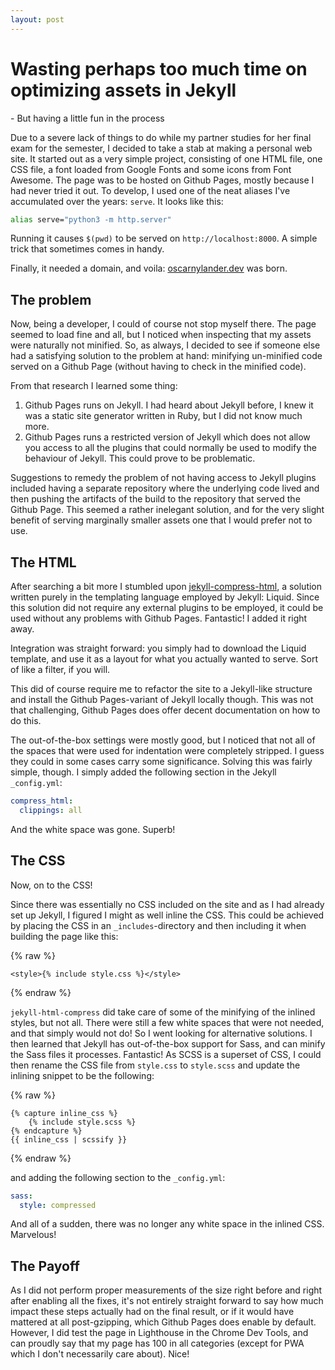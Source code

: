 ```yaml
---
layout: post
---
```

# Wasting perhaps too much time on optimizing assets in Jekyll

\- But having a little fun in the process

Due to a severe lack of things to do while my partner studies for her final exam for the semester,
I decided to take a stab at making a personal web site. It started out as a very simple project,
consisting of one HTML file, one CSS file, a font loaded from Google Fonts and some icons from
Font Awesome. The page was to be hosted on Github Pages, mostly because I had never tried it out.
To develop, I used one of the neat aliases I've accumulated over the years: `serve`.
It looks like this:

```bash
alias serve="python3 -m http.server"
```

Running it causes `$(pwd)` to be served on `http://localhost:8000`. A simple trick that sometimes
comes in handy.

Finally, it needed a domain, and voila: [oscarnylander.dev](https://www.oscarnylander.dev) was born.

## The problem

Now, being a developer, I could of course not stop myself there. The page seemed to load fine and
all, but I noticed when inspecting that my assets were naturally not minified. So, as always, I
decided to see if someone else had a satisfying solution to the problem at hand: minifying un-minified
code served on a Github Page (without having to check in the minified code).

From that research I learned some thing:

1. Github Pages runs on Jekyll. I had heard about Jekyll before, I knew it was a static site generator
   written in Ruby, but I did not know much more.
2. Github Pages runs a restricted version of Jekyll which does not allow you access to all the plugins
   that could normally be used to modify the behaviour of Jekyll. This could prove to be problematic.

Suggestions to remedy the problem of not having access to Jekyll plugins included having a separate
repository where the underlying code lived and then pushing the artifacts of the build to the
repository that served the Github Page. This seemed a rather inelegant solution, and for the very
slight benefit of serving marginally smaller assets one that I would prefer not to use.

## The HTML

After searching a bit more I stumbled upon
[jekyll-compress-html](https://github.com/penibelst/jekyll-compress-html), a solution written purely
in the templating language employed by Jekyll: Liquid. Since this solution did not require any
external plugins to be employed, it could be used without any problems with Github Pages.
Fantastic! I added it right away.

Integration was straight forward: you simply had to download the
Liquid template, and use it as a layout for what you actually wanted to serve. Sort of like a filter,
if you will.

This did of course require me to refactor the site to a Jekyll-like structure and install
the Github Pages-variant of Jekyll locally though. This was not that challenging, Github Pages does
offer decent documentation on how to do this.

The out-of-the-box settings were mostly good, but I noticed that not all of the spaces
that were used for indentation were completely stripped. I guess they could in some cases carry some
significance. Solving this was fairly simple, though. I simply added the following section in the
Jekyll `_config.yml`:

```yaml
compress_html:
  clippings: all
```

And the white space was gone. Superb!

## The CSS

Now, on to the CSS!

Since there was essentially no CSS included on the site and as I had already set up Jekyll, I
figured I might as well inline the CSS. This could be achieved by placing the CSS in an
`_includes`-directory and then including it when building the page like this:

{% raw %}

```liquid
<style>{% include style.css %}</style>
```

{% endraw %}

`jekyll-html-compress` did take care of some of the minifying of the inlined styles,
but not all. There were still a few white spaces that were not needed,
and that simply would not do! So I went looking for alternative solutions. I then learned
that Jekyll has out-of-the-box support for Sass, and can minify the Sass files it
processes. Fantastic! As SCSS is a superset of CSS, I could then rename the CSS file from
`style.css` to `style.scss` and update the inlining snippet to be the following:

{% raw %}

```liquid
{% capture inline_css %}
    {% include style.scss %}
{% endcapture %}
{{ inline_css | scssify }}
```

{% endraw %}

and adding the following section to the `_config.yml`:

```yaml
sass:
  style: compressed
```

And all of a sudden, there was no longer any white space in the inlined CSS. Marvelous!

## The Payoff

As I did not perform proper measurements of the size right before and right after
enabling all the fixes, it's not entirely straight forward to say how much impact
these steps actually had on the final result, or if it would have mattered at all
post-gzipping, which Github Pages does enable by default. However, I did test the
page in Lighthouse in the Chrome Dev Tools, and can proudly say that my page has
100 in all categories (except for PWA which I don't necessarily care about). Nice!
